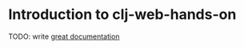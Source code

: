# Introduction to clj-web-hands-on

TODO: write [great documentation](http://jacobian.org/writing/what-to-write/)
